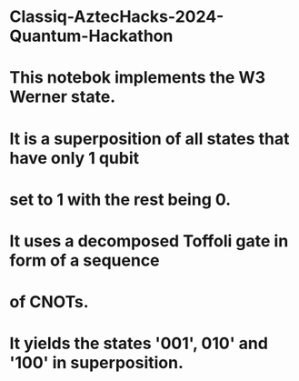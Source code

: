 # Classiq-AztecHacks-2024-Quantum-Hackathon

# This notebok implements the W3 Werner state.
# It is a superposition of all states that have only 1 qubit
# set to 1 with the rest being 0.
# It uses a decomposed Toffoli gate in form of a sequence
# of CNOTs.
# It yields the states '001', 010' and '100' in superposition.

